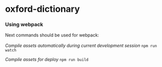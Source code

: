 # oxford-dictionary

<h3>Using webpack</h3>
Next commands should be used for webpack:<br><br>
<i>Compile assets automatically during current development session</i>
<code>npm run watch</code>

<i>Compile assets for deploy</i>
<code>npm run build</code>

